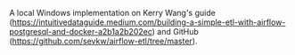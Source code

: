 A local Windows implementation on Kerry Wang's guide (https://intuitivedataguide.medium.com/building-a-simple-etl-with-airflow-postgresql-and-docker-a2b1a2b202ec) and GitHub (https://github.com/sevkw/airflow-etl/tree/master).
